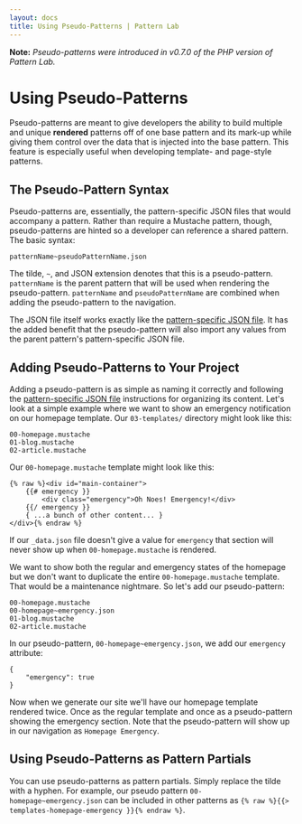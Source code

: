```yaml
---
layout: docs
title: Using Pseudo-Patterns | Pattern Lab
---
```


**Note:** *Pseudo-patterns were introduced in v0.7.0 of the PHP version of Pattern Lab.*

# Using Pseudo-Patterns

Pseudo-patterns are meant to give developers the ability to build multiple and unique **rendered** patterns off of one base pattern and its mark-up while giving them control over the data that is injected into the base pattern. This feature is especially useful when developing template- and page-style patterns.

## The Pseudo-Pattern Syntax

Pseudo-patterns are, essentially, the pattern-specific JSON files that would accompany a pattern. Rather than require a Mustache pattern, though, pseudo-patterns are hinted so a developer can reference a shared pattern. The basic syntax:

    patternName~pseudoPatternName.json

The tilde, `~`, and JSON extension denotes that this is a pseudo-pattern. `patternName` is the parent pattern that will be used when rendering the pseudo-pattern. `patternName` and `pseudoPatternName` are combined when adding the pseudo-pattern to the navigation.

The JSON file itself works exactly like the [pattern-specific JSON file](/docs/data-pattern-specific.html). It has the added benefit that the pseudo-pattern will also import any values from the parent pattern's pattern-specific JSON file.

## Adding Pseudo-Patterns to Your Project

Adding a pseudo-pattern is as simple as naming it correctly and following the [pattern-specific JSON file](/docs/data-pattern-specific.html) instructions for organizing its content. Let's look at a simple example where we want to show an emergency notification on our homepage template. Our `03-templates/` directory might look like this:

    00-homepage.mustache
    01-blog.mustache
    02-article.mustache

Our `00-homepage.mustache` template might look like this:

    {% raw %}<div id="main-container">
        {{# emergency }}
            <div class="emergency">Oh Noes! Emergency!</div>
        {{/ emergency }}
        { ...a bunch of other content... }
    </div>{% endraw %}

If our `_data.json` file doesn't give a value for `emergency` that section will never show up when `00-homepage.mustache` is rendered.

We want to show both the regular and emergency states of the homepage but we don't want to duplicate the entire `00-homepage.mustache` template. That would be a maintenance nightmare. So let's add our pseudo-pattern:

    00-homepage.mustache
    00-homepage~emergency.json
    01-blog.mustache
    02-article.mustache

In our pseudo-pattern, `00-homepage~emergency.json`, we add our `emergency` attribute:

    {
        "emergency": true
    }

Now when we generate our site we'll have our homepage template rendered twice. Once as the regular template and once as a pseudo-pattern showing the emergency section. Note that the pseudo-pattern will show up in our navigation as `Homepage Emergency`.

## Using Pseudo-Patterns as Pattern Partials

You can use pseudo-patterns as pattern partials. Simply replace the tilde with a hyphen. For example, our pseudo pattern `00-homepage~emergency.json` can be included in other patterns as `{% raw %}{{> templates-homepage-emergency }}{% endraw %}`.
